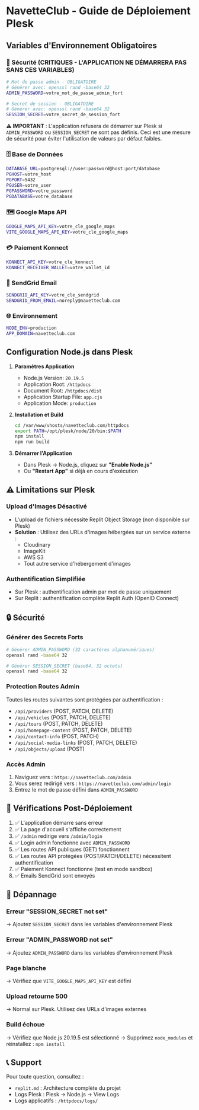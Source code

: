 # NavetteClub - Guide de Déploiement Plesk

## Variables d'Environnement Obligatoires

### 🔐 Sécurité (CRITIQUES - L'APPLICATION NE DÉMARRERA PAS SANS CES VARIABLES)

```bash
# Mot de passe admin - OBLIGATOIRE
# Générer avec: openssl rand -base64 32
ADMIN_PASSWORD=votre_mot_de_passe_admin_fort

# Secret de session - OBLIGATOIRE
# Générer avec: openssl rand -base64 32
SESSION_SECRET=votre_secret_de_session_fort
```

**⚠️ IMPORTANT** : L'application refusera de démarrer sur Plesk si `ADMIN_PASSWORD` ou `SESSION_SECRET` ne sont pas définis. Ceci est une mesure de sécurité pour éviter l'utilisation de valeurs par défaut faibles.

### 🗄️ Base de Données

```bash
DATABASE_URL=postgresql://user:password@host:port/database
PGHOST=votre_host
PGPORT=5432
PGUSER=votre_user
PGPASSWORD=votre_password
PGDATABASE=votre_database
```

### 🗺️ Google Maps API

```bash
GOOGLE_MAPS_API_KEY=votre_cle_google_maps
VITE_GOOGLE_MAPS_API_KEY=votre_cle_google_maps
```

### 💳 Paiement Konnect

```bash
KONNECT_API_KEY=votre_cle_konnect
KONNECT_RECEIVER_WALLET=votre_wallet_id
```

### 📧 SendGrid Email

```bash
SENDGRID_API_KEY=votre_cle_sendgrid
SENDGRID_FROM_EMAIL=noreply@navetteclub.com
```

### 🌐 Environnement

```bash
NODE_ENV=production
APP_DOMAIN=navetteclub.com
```

## Configuration Node.js dans Plesk

1. **Paramètres Application**
   - Node.js Version: `20.19.5`
   - Application Root: `/httpdocs`
   - Document Root: `/httpdocs/dist`
   - Application Startup File: `app.cjs`
   - Application Mode: `production`

2. **Installation et Build**

   ```bash
   cd /var/www/vhosts/navetteclub.com/httpdocs
   export PATH=/opt/plesk/node/20/bin:$PATH
   npm install
   npm run build
   ```

3. **Démarrer l'Application**
   - Dans Plesk → Node.js, cliquez sur **"Enable Node.js"**
   - Ou **"Restart App"** si déjà en cours d'exécution

## ⚠️ Limitations sur Plesk

### Upload d'Images Désactivé
- L'upload de fichiers nécessite Replit Object Storage (non disponible sur Plesk)
- **Solution** : Utilisez des URLs d'images hébergées sur un service externe :
  - Cloudinary
  - ImageKit
  - AWS S3
  - Tout autre service d'hébergement d'images

### Authentification Simplifiée
- Sur Plesk : authentification admin par mot de passe uniquement
- Sur Replit : authentification complète Replit Auth (OpenID Connect)

## 🔒 Sécurité

### Générer des Secrets Forts

```bash
# Générer ADMIN_PASSWORD (32 caractères alphanumériques)
openssl rand -base64 32

# Générer SESSION_SECRET (base64, 32 octets)
openssl rand -base64 32
```

### Protection Routes Admin

Toutes les routes suivantes sont protégées par authentification :
- `/api/providers` (POST, PATCH, DELETE)
- `/api/vehicles` (POST, PATCH, DELETE)
- `/api/tours` (POST, PATCH, DELETE)
- `/api/homepage-content` (POST, PATCH, DELETE)
- `/api/contact-info` (POST, PATCH)
- `/api/social-media-links` (POST, PATCH, DELETE)
- `/api/objects/upload` (POST)

### Accès Admin

1. Naviguez vers : `https://navetteclub.com/admin`
2. Vous serez redirigé vers : `https://navetteclub.com/admin/login`
3. Entrez le mot de passe défini dans `ADMIN_PASSWORD`

## 📝 Vérifications Post-Déploiement

1. ✅ L'application démarre sans erreur
2. ✅ La page d'accueil s'affiche correctement
3. ✅ `/admin` redirige vers `/admin/login`
4. ✅ Login admin fonctionne avec `ADMIN_PASSWORD`
5. ✅ Les routes API publiques (GET) fonctionnent
6. ✅ Les routes API protégées (POST/PATCH/DELETE) nécessitent authentification
7. ✅ Paiement Konnect fonctionne (test en mode sandbox)
8. ✅ Emails SendGrid sont envoyés

## 🚨 Dépannage

### Erreur "SESSION_SECRET not set"
→ Ajoutez `SESSION_SECRET` dans les variables d'environnement Plesk

### Erreur "ADMIN_PASSWORD not set"
→ Ajoutez `ADMIN_PASSWORD` dans les variables d'environnement Plesk

### Page blanche
→ Vérifiez que `VITE_GOOGLE_MAPS_API_KEY` est défini

### Upload retourne 500
→ Normal sur Plesk. Utilisez des URLs d'images externes

### Build échoue
→ Vérifiez que Node.js 20.19.5 est sélectionné
→ Supprimez `node_modules` et réinstallez : `npm install`

## 📞 Support

Pour toute question, consultez :
- `replit.md` : Architecture complète du projet
- Logs Plesk : Plesk → Node.js → View Logs
- Logs applicatifs : `/httpdocs/logs/`
